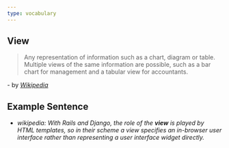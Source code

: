 ```yaml
---
type: vocabulary
---
```

## View
> Any representation of information such as a chart, diagram or table. Multiple views of the same information are possible, such as a bar chart for management and a tabular view for accountants.

\- by *[Wikipedia](https://en.wikipedia.org/wiki/Model%E2%80%93view%E2%80%93controller#Components)*

## Example Sentence
- *wikipedia: With Rails and Django, the role of the **view** is played by HTML templates, so in their scheme a view specifies an in-browser user interface rather than representing a user interface widget directly.*
